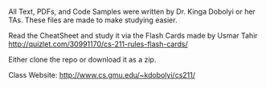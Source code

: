 All Text, PDFs, and Code Samples were written by Dr. Kinga Dobolyi or her TAs.
These files are made to make studying easier.

Read the CheatSheet and study it via the Flash Cards made by Usmar Tahir
http://quizlet.com/30991170/cs-211-rules-flash-cards/

Either clone the repo or download it as a zip.

Class Website: http://www.cs.gmu.edu/~kdobolyi/cs211/
